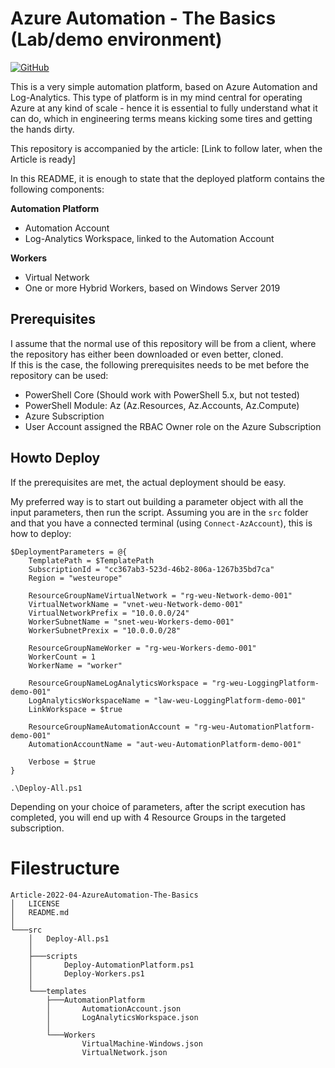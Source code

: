 # Azure Automation - The Basics (Lab/demo environment)
[![GitHub](https://img.shields.io/github/license/AabyeHald/Article-2022-04-AzureAutomation-The-Basics?style=plastic)](https://github.com/AabyeHald/Article-2022-04-AzureAutomation-The-Basics/blob/main/LICENSE)

This is a very simple automation platform, based on Azure Automation and Log-Analytics. This type of platform is in my mind central for operating Azure at any kind of scale - hence it is essential to fully understand what it can do, which in engineering terms means kicking some tires and getting the hands dirty.

This repository is accompanied by the article: [Link to follow later, when the Article is ready]

In this README, it is enough to state that the deployed platform contains the following components:

**Automation Platform**
- Automation Account
- Log-Analytics Workspace, linked to the Automation Account

**Workers**
- Virtual Network
- One or more Hybrid Workers, based on Windows Server 2019

## Prerequisites
I assume that the normal use of this repository will be from a client, where the repository has either been downloaded or even better, cloned.<br>
If this is the case, the following prerequisites needs to be met before the repository can be used:

- PowerShell Core (Should work with PowerShell 5.x, but not tested)
- PowerShell Module: Az (Az.Resources, Az.Accounts, Az.Compute)
- Azure Subscription
- User Account assigned the RBAC Owner role on the Azure Subscription

## Howto Deploy
If the prerequisites are met, the actual deployment should be easy.

My preferred way is to start out building a parameter object with all the input parameters, then run the script.
Assuming you are in the ```src``` folder and that you have a connected terminal (using ```Connect-AzAccount```), this is how to deploy:

```
$DeploymentParameters = @{
    TemplatePath = $TemplatePath
    SubscriptionId = "cc367ab3-523d-46b2-806a-1267b35bd7ca"
    Region = "westeurope"

    ResourceGroupNameVirtualNetwork = "rg-weu-Network-demo-001"
    VirtualNetworkName = "vnet-weu-Network-demo-001"
    VirtualNetworkPrefix = "10.0.0.0/24"
    WorkerSubnetName = "snet-weu-Workers-demo-001"
    WorkerSubnetPrexix = "10.0.0.0/28"

    ResourceGroupNameWorker = "rg-weu-Workers-demo-001"
    WorkerCount = 1
    WorkerName = "worker"

    ResourceGroupNameLogAnalyticsWorkspace = "rg-weu-LoggingPlatform-demo-001"
    LogAnalyticsWorkspaceName = "law-weu-LoggingPlatform-demo-001"
    LinkWorkspace = $true

    ResourceGroupNameAutomationAccount = "rg-weu-AutomationPlatform-demo-001"
    AutomationAccountName = "aut-weu-AutomationPlatform-demo-001"

    Verbose = $true
}

.\Deploy-All.ps1
```

Depending on your choice of parameters, after the script execution has completed, you will end up with 4 Resource Groups in the targeted subscription.

# Filestructure
```
Article-2022-04-AzureAutomation-The-Basics
│   LICENSE
│   README.md
│
└───src
    │   Deploy-All.ps1
    │
    ├───scripts
    │       Deploy-AutomationPlatform.ps1
    │       Deploy-Workers.ps1
    │
    └───templates
        ├───AutomationPlatform
        │       AutomationAccount.json
        │       LogAnalyticsWorkspace.json
        │
        └───Workers
                VirtualMachine-Windows.json
                VirtualNetwork.json
```
